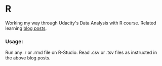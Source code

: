 # R
Working my way through Udacity's Data Analysis with R course.
Related learning [blog posts](https://learningonleaves.wordpress.com/category/r).

### Usage:
Run any .r or .rmd file on R-Studio.
Read .csv or .tsv files as instructed in the above blog posts.
